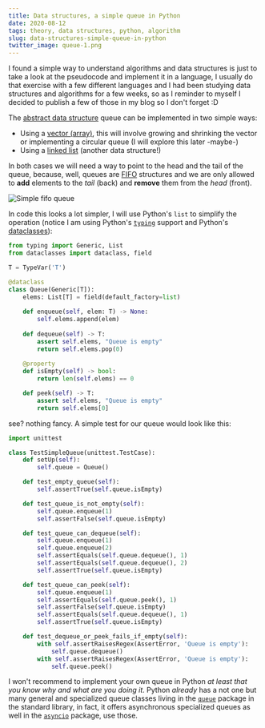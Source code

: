 ```yaml
---
title: Data structures, a simple queue in Python 
date: 2020-08-12
tags: theory, data structures, python, algorithm
slug: data-structures-simple-queue-in-python
twitter_image: queue-1.png
---
```


I found a simple way to understand algorithms and data structures is just to take a look at the pseudocode and implement it in a language, I usually do that exercise with a few different languages and I had been studying data structures and algorithms for a few weeks, so as I reminder to myself I decided to publish a few of those in my blog so I don't forget :D

The [abstract data structure](https://en.wikipedia.org/wiki/Abstract_data_type) queue can be implemented in two simple ways:

 - Using a [vector (array)](https://en.wikibooks.org/wiki/A-level_Computing/AQA/Paper_1/Fundamentals_of_data_structures/Vectors), this will involve growing and shrinking the vector or implementing a circular queue (I will explore this later -maybe-)
 - Using a [linked list](https://en.wikipedia.org/wiki/Linked_list) (another data structure!)

In both cases we will need a way to point to the head and the tail of the queue, because, well, queues are [FIFO](https://en.wikipedia.org/wiki/FIFO_(computing_and_electronics)) structures and we are only allowed to **add** elements to the _tail_ (back) and **remove** them from the _head_ (front).

![Simple fifo queue]({attach}/images/queue-1.png)

In code this looks a lot simpler, I will use Python's `list` to simplify the operation (notice I am using Python's [`typing`](https://docs.python.org/3.8/library/typing.html?highlight=typing#module-typing) support and Python's [dataclasses](https://docs.python.org/3.8/library/dataclasses.html?highlight=dataclasses#module-dataclasses)):

```python
from typing import Generic, List
from dataclasses import dataclass, field

T = TypeVar('T')

@dataclass
class Queue(Generic[T]):
    elems: List[T] = field(default_factory=list)
    
    def enqueue(self, elem: T) -> None:
        self.elems.append(elem)
        
    def dequeue(self) -> T:
        assert self.elems, "Queue is empty"
        return self.elems.pop(0)
        
    @property
    def isEmpty(self) -> bool:
        return len(self.elems) == 0

    def peek(self) -> T:
        assert self.elems, "Queue is empty"
        return self.elems[0]
```

see? nothing fancy. A simple test for our queue would look like this:


```python
import unittest

class TestSimpleQueue(unittest.TestCase):
    def setUp(self):
        self.queue = Queue()

    def test_empty_queue(self):
        self.assertTrue(self.queue.isEmpty)

    def test_queue_is_not_empty(self):
        self.queue.enqueue(1)
        self.assertFalse(self.queue.isEmpty)

    def test_queue_can_dequeue(self):
        self.queue.enqueue(1)
        self.queue.enqueue(2)
        self.assertEquals(self.queue.dequeue(), 1)
        self.assertEquals(self.queue.dequeue(), 2)
        self.assertTrue(self.queue.isEmpty)

    def test_queue_can_peek(self):
        self.queue.enqueue(1)
        self.assertEquals(self.queue.peek(), 1)
        self.assertFalse(self.queue.isEmpty)
        self.assertEquals(self.queue.dequeue(), 1)
        self.assertTrue(self.queue.isEmpty)

    def test_dequeue_or_peek_fails_if_empty(self):
        with self.assertRaisesRegex(AssertError, 'Queue is empty'):
            self.queue.dequeue()
        with self.assertRaisesRegex(AssertError, 'Queue is empty'):
            self.queue.peek()
```

I won't recommend to implement your own queue in Python _at least that you know why and what are you doing it_. Python _already_ has a not one but many general and specialized queue classes living in the [`queue`](https://docs.python.org/3/library/queue.html?highlight=queue#module-queue) package in the standard library, in fact, it offers asynchronous specialized queues as well in the [`asyncio`](https://docs.python.org/3/library/asyncio-queue.html?highlight=queue#asyncio.Queue) package, use those.
